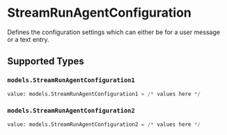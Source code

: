 # StreamRunAgentConfiguration

Defines the configuration settings which can either be for a user message or a text entry.


## Supported Types

### `models.StreamRunAgentConfiguration1`

```python
value: models.StreamRunAgentConfiguration1 = /* values here */
```

### `models.StreamRunAgentConfiguration2`

```python
value: models.StreamRunAgentConfiguration2 = /* values here */
```

